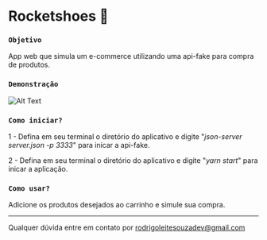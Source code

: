 # Rocketshoes 🛒

### `Objetivo`

App web que simula um e-commerce utilizando uma api-fake para compra de produtos.

### `Demonstração`

![Alt Text](https://media2.giphy.com/media/GV2Smn76C5nXcpvxfc/giphy.gif)

### `Como iniciar?`

1 - Defina em seu terminal o diretório do aplicativo e digite "*json-server server.json -p 3333*" para inicar a api-fake.

2 - Defina em seu terminal o diretório do aplicativo e digite "*yarn start*" para inicar a aplicação.

### `Como usar?`

Adicione os produtos desejados ao carrinho e simule sua compra.

------------------------------------------------------------------

Qualquer dúvida entre em contato por <a href="mailto:rodrigoleitesouzadev@gmail.com?">rodrigoleitesouzadev@gmail.com</a>

 
